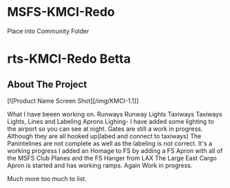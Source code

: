 # MSFS-KMCI-Redo

Place into Community Folder

# rts-KMCI-Redo Betta

<!-- ABOUT THE PROJECT -->
## About The Project

[![Product Name Screen Shot][/img/KMCI-1.1]]

What I have beeen working on. 
Runways
Runway Lights
Taxiways
Taxiways Lights, Lines and Labeling
Aprons
Lighing- I have added some lighting to the airport so you can see at night.
Gates are still a work in progress. Although they are all hooked up(labed and connect to taxiways) The Panintelines are not complete as well as the labeling is not correct. It's a working progress
I added an Homage to FS by adding a FS Apron with all of the MSFS Club Planes and the FS Hanger from LAX
The Large East Cargo Apron is started and has working ramps. Again Work in progress.

Much more too much to list. 
